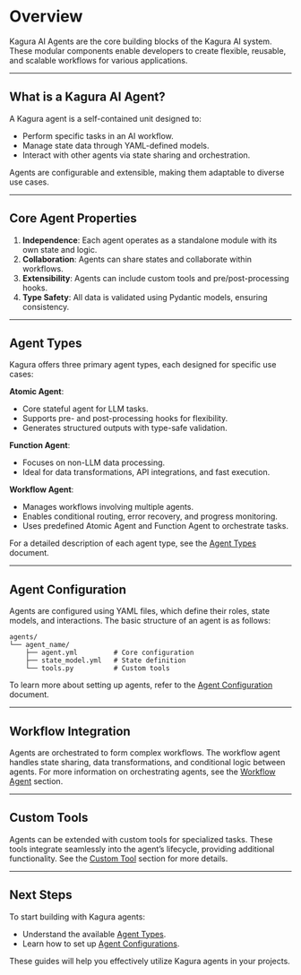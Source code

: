 # Overview

Kagura AI Agents are the core building blocks of the Kagura AI system. These modular components enable developers to create flexible, reusable, and scalable workflows for various applications.

---

## What is a Kagura AI Agent?

A Kagura agent is a self-contained unit designed to:

- Perform specific tasks in an AI workflow.
- Manage state data through YAML-defined models.
- Interact with other agents via state sharing and orchestration.

Agents are configurable and extensible, making them adaptable to diverse use cases.

---

## Core Agent Properties

1. **Independence**: Each agent operates as a standalone module with its own state and logic.
2. **Collaboration**: Agents can share states and collaborate within workflows.
3. **Extensibility**: Agents can include custom tools and pre/post-processing hooks.
4. **Type Safety**: All data is validated using Pydantic models, ensuring consistency.

---

## Agent Types

Kagura offers three primary agent types, each designed for specific use cases:

**Atomic Agent**:

 - Core stateful agent for LLM tasks.
 - Supports pre- and post-processing hooks for flexibility.
 - Generates structured outputs with type-safe validation.

**Function Agent**:

 - Focuses on non-LLM data processing.
 - Ideal for data transformations, API integrations, and fast execution.

**Workflow Agent**:

  - Manages workflows involving multiple agents.
  - Enables conditional routing, error recovery, and progress monitoring.
  - Uses predefined Atomic Agent and Function Agent to orchestrate tasks.


For a detailed description of each agent type, see the [Agent Types](types.md) document.

---

## Agent Configuration

Agents are configured using YAML files, which define their roles, state models, and interactions. The basic structure of an agent is as follows:

```
agents/
└── agent_name/
    ├── agent.yml         # Core configuration
    ├── state_model.yml   # State definition
    └── tools.py          # Custom tools
```

To learn more about setting up agents, refer to the [Agent Configuration](configuration.md) document.

---

## Workflow Integration

Agents are orchestrated to form complex workflows. The workflow agent handles state sharing, data transformations, and conditional logic between agents. For more information on orchestrating agents, see the [Workflow Agent](types.md#workflow-agent) section.

---

## Custom Tools

Agents can be extended with custom tools for specialized tasks. These tools integrate seamlessly into the agent’s lifecycle, providing additional functionality. See the [Custom Tool](configuration.md#custom-tools) section for more details.

---

## Next Steps

To start building with Kagura agents:

- Understand the available [Agent Types](types.md).
- Learn how to set up [Agent Configurations](configuration.md).

These guides will help you effectively utilize Kagura agents in your projects.
